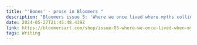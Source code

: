 ```yaml
---
title: "'Bones' - prose in Bloomers "
description: "Bloomers issue 5: 'Where we once lived where myths collided'"
date: 2024-05-27T21:45:48.439Z
link: https://bloomersart.com/shop/issue-05-where-we-once-lived-when-myths-collided/
tags: Writing
---
```

